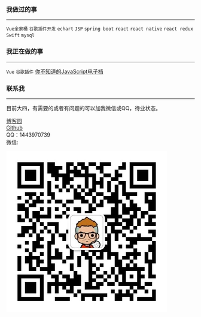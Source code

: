 ### 我做过的事
--------------
`Vue全家桶`  `谷歌插件开发` `echart` `JSP` `spring boot` `react` `react native` `react redux` `Swift` `mysql`

### 我正在做的事
--------------
`Vue` `谷歌插件` [你不知道的JavaScript电子档]()

### 联系我
--------------
目前大四，有需要的或者有问题的可以加我微信或QQ，待业状态。

[博客园](https://www.cnblogs.com/doudoublog/)<br>
[Github](https://github.com/TypeInfos)<br>
QQ：1443970739 <br>
微信:
<!-- ~@alias/vx.jpg -->
![](../.vuepress/public/vx.jpg)




